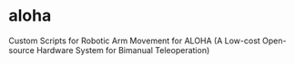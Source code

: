 # aloha
Custom Scripts for Robotic Arm Movement for ALOHA (A Low-cost Open-source Hardware System for Bimanual Teleoperation)
